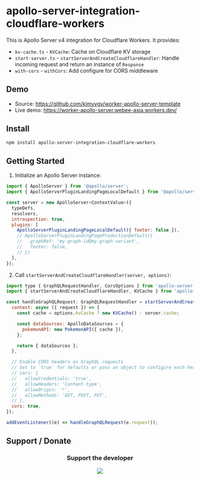 # apollo-server-integration-cloudflare-workers

This is Apollo Server v4 integration for Cloudflare Workers. It provides:
- `kv-cache.ts` - `KVCache`: Cache on Cloudflare KV storage
- `start-server.ts` - `startServerAndCreateCloudflareHandler`: Handle incoming request and return an instance of `Response`
- `with-cors` - `withCors`: Add configure for CORS middleware

## Demo

- Source: https://github.com/kimyvgy/worker-apollo-server-template
- Live demo: https://worker-apollo-server.webee-asia.workers.dev/

## Install

```bash
npm install apollo-server-integration-cloudflare-workers
```

## Getting Started

1. Initialize an Apollo Server instance:

```javascript
import { ApolloServer } from '@apollo/server';
import { ApolloServerPluginLandingPageLocalDefault } from '@apollo/server/plugin/landingPage/default';

const server = new ApolloServer<ContextValue>({
  typeDefs,
  resolvers,
  introspection: true,
  plugins: [
    ApolloServerPluginLandingPageLocalDefault({ footer: false }),
    // ApolloServerPluginLandingPageProductionDefault({
    //   graphRef: 'my-graph-id@my-graph-variant',
    //   footer: false,
    // })
  ],
});
```

2. Call `startServerAndCreateCloudflareHandler(server, options)`:

```javascript
import type { GraphQLRequestHandler, CorsOptions } from 'apollo-server-integration-cloudflare-workers';
import { startServerAndCreateCloudflareHandler, KVCache } from 'apollo-server-integration-cloudflare-workers';

const handleGraphQLRequest: GraphQLRequestHandler = startServerAndCreateCloudflareHandler(server, {
  context: async ({ request }) => {
    const cache = options.kvCache ? new KVCache() : server.cache;

    const dataSources: ApolloDataSources = {
      pokemonAPI: new PokemonAPI({ cache }),
    };

    return { dataSources };
  },

  // Enable CORS headers on GraphQL requests
  // Set to `true` for defaults or pass an object to configure each header
  // cors: {
  //   allowCredentials: 'true',
  //   allowHeaders: 'Content-type',
  //   allowOrigin: '*',
  //   allowMethods: 'GET, POST, PUT',
  // },
  cors: true,
});

addEventListener((e) => handleGraphQLRequest(e.request));
```

## Support / Donate

<h3 align="center">Support the developer</h3>

<p align="center">
  <a href="https://kimyvgy.webee.asia" target="_blank" title="Donate with: Paypal, Momo, Buymeacoffee">
    <img src="https://user-images.githubusercontent.com/13513658/208368616-f20301e6-61d5-449b-aa87-5dda17b273b7.png">
  </a>
</p>
